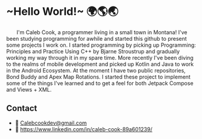 
 # \~Hello World!\~ 🌍🌎🌏
 <P>
  &nbsp;&nbsp;&nbsp;&nbsp;&nbsp;&nbsp; I'm Caleb Cook, a programmer living in a small town in Montana!
  I've been studying programming for awhile and started this github to present 
  some projects I work on. I started programming by picking up
  Programming: Principles and Practice Using C++ by Bjarne Stroustrup and gradually working my way
  through it in my spare time. More recently I've been diving to the realms of mobile development and picked up
  Kotlin and Java to work in the Android Ecosystem. At the moment I have two public repositories, Bond Buddy and
  Apex Map Rotations. I started these project to implement some of the things I've learned and to get a feel
  for both Jetpack Compose and Views + XML. 
  </P>
  
  ##  Contact 
  - 📧 Calebcookdev@gmail.com
  - 🔗 https://www.linkedin.com/in/caleb-cook-89a601239/

<!---
Cookie915/Cookie915 is a ✨ special ✨ repository because its `README.md` (this file) appears on your GitHub profile.
You can click the Preview link to take a look at your changes.
--->
